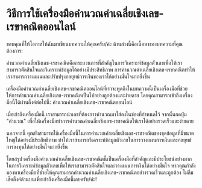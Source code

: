 วิธีการใช้เครื่องมือคำนวณค่าเฉลี่ยเชิงเลข-เรขาคณิตออนไลน์
=========================================================

ขอบคุณที่ให้โอกาสให้ฉันมาเขียนบทความให้คุณครับ/ค่ะ ด้านล่างนี้คือเนื้อหาของบทความที่คุณต้องการ:

คำนวณค่าเฉลี่ยเชิงเลข-เรขาคณิตคือกระบวนการที่สำคัญในการวิเคราะห์ข้อมูลตัวเลขเพื่อให้เราสามารถตัดสินใจและวิเคราะห์ข้อมูลได้อย่างมีประสิทธิภาพ การคำนวณค่าเฉลี่ยเชิงเลข-เรขาคณิตทำให้เราสามารถวางแผนและปรับปรุงกลยุทธ์การเงินของเราได้อย่างมั่นใจมากยิ่งขึ้น

เครื่องมือคำนวณค่าเฉลี่ยเชิงเลข-เรขาคณิตออนไลน์ที่เราจะพูดถึงในบทความนี้เป็นเครื่องมือที่ช่วยให้การคำนวณค่าเฉลี่ยเชิงเลข-เรขาคณิตเป็นไปอย่างถูกต้องและง่ายดาย โดยคุณสามารถเข้าถึงเครื่องมือนี้ได้ผ่านลิ้งค์ต่อไปนี้: คำนวณค่าเฉลี่ยเชิงเลข-เรขาคณิตออนไลน์

เมื่อเข้าถึงเครื่องมือนี้ เราสามารถนำเลขที่ต้องการคำนวณมาใส่ลงในช่องที่กำหนดไว้ จากนั้นกดปุ่ม "คำนวณ" เพื่อให้เครื่องมือทำการคำนวณค่าเฉลี่ยเชิงเลข-เรขาคณิตให้เราได้อย่างรวดเร็วและง่ายดาย

นอกจากนี้ คุณยังสามารถใช้เครื่องมือนี้ในการคำนวณค่าเฉลี่ยเชิงเลข-เรขาคณิตของชุดข้อมูลที่มีขนาดใหญ่ได้อย่างมีประสิทธิภาพ ทำให้เราสามารถวิเคราะห์ข้อมูลตัวเลขในการวางแผนการเงินและกลยุทธ์การลงทุนได้อย่างมั่นใจมากยิ่งขึ้น

โดยสรุป เครื่องมือคำนวณค่าเฉลี่ยเชิงเลข-เรขาคณิตนี้เป็นเครื่องมือที่สำคัญและมีประโยชน์อย่างมากในการวิเคราะห์ข้อมูลตัวเลขเพื่อให้เราสามารถตัดสินใจและวางแผนการเงินได้อย่างมั่นใจ หากคุณกำลังมองหาเครื่องมือที่ช่วยให้คุณสามารถคำนวณค่าเฉลี่ยเชิงเลข-เรขาคณิตอย่างรวดเร็วและถูกต้อง ไม่ลืมเช็คลิ้งค์ด้านบนเพื่อเข้าถึงเครื่องมือนี้เลยครับ/ค่ะ!